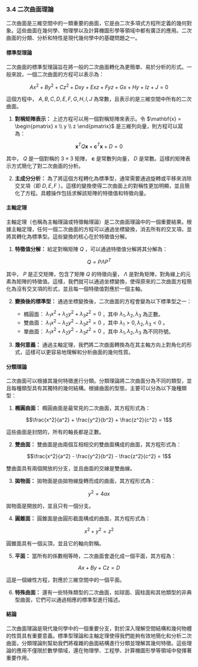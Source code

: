 ### 3.4 二次曲面理論

二次曲面是三維空間中的一類重要的曲面，它是由二次多項式方程所定義的幾何對象。這些曲面在幾何學、物理學以及計算機圖形學等領域中都有廣泛的應用。二次曲面的分類、分析和特性是現代幾何學中的基礎問題之一。

#### 標準型理論

二次曲面的標準型理論旨在將一般的二次曲面轉化為更簡單、易於分析的形式。一般來說，一個二次曲面的方程可以表示為：

```math
Ax^2 + By^2 + Cz^2 + Dxy + Exz + Fyz + Gx + Hy + Iz + J = 0
```

這個方程中， $`A, B, C, D, E, F, G, H, I, J`$  為常數，且表示的是三維空間中所有的二次曲面。

1. **對稱矩陣表示：** 上述方程可以用一個對稱矩陣來表示。令  $`\mathbf{x} = \begin{pmatrix} x \\ y \\ z \end{pmatrix}`$  是三維列向量，則方程可以寫為：
   
```math
\mathbf{x}^T Q \mathbf{x} + \mathbf{c}^T \mathbf{x} + D = 0
```

   其中， $`Q`$  是一個對稱的  $`3 \times 3`$  矩陣， $`\mathbf{c}`$  是常數列向量， $`D`$  是常數。這樣的矩陣表示方式簡化了對二次曲面的分析。

2. **主成分分析：** 為了將這個方程轉化為標準型，通常需要通過旋轉或平移來消除交叉項（即  $`D, E, F`$ ）。這樣的變換使得二次曲面上的對稱性更加明顯，並且簡化了方程。具體操作包括求解該矩陣的特徵值和特徵向量。

#### 主軸定理

主軸定理（也稱為主軸理論或特徵軸理論）是二次曲面理論中的一個重要結果。根據主軸定理，任何一個二次曲面的方程可以通過坐標變換，消去所有的交叉項，並將其轉化為標準型。這些變換的核心在於特徵值分解。

1. **特徵值分解：** 給定對稱矩陣  $`Q`$ ，可以通過特徵值分解將其分解為：
   
```math
Q = P \Lambda P^T
```

   其中， $`P`$  是正交矩陣，包含了矩陣  $`Q`$  的特徵向量， $`\Lambda`$  是對角矩陣，對角線上的元素為矩陣的特徵值。這樣，我們就可以通過坐標變換，使得原來的二次曲面方程簡化為沒有交叉項的形式，並且每一個特徵值對應於一個主軸。

2. **變換後的標準型：** 通過坐標變換後，二次曲面的方程會變為以下標準型之一：
   - 橢圓面： $`\lambda_1 x^2 + \lambda_2 y^2 + \lambda_3 z^2 = 0`$ ，其中  $`\lambda_1, \lambda_2, \lambda_3`$  為正數。
   - 雙曲面： $`\lambda_1 x^2 - \lambda_2 y^2 - \lambda_3 z^2 = 0`$ ，其中  $`\lambda_1 > 0, \lambda_2, \lambda_3 < 0`$ 。
   - 單曲面： $`\lambda_1 x^2 + \lambda_2 y^2 - \lambda_3 z^2 = 0`$ ，其中  $`\lambda_1, \lambda_2, \lambda_3`$  為不同符號。

3. **幾何意義：** 通過主軸定理，我們將二次曲面轉換為在其主軸方向上對角化的形式，這樣可以更容易地理解和分析曲面的幾何性質。

#### 分類理論

二次曲面可以根據其幾何特徵進行分類。分類理論將二次曲面分為不同的類型，並且每種類型具有其獨特的幾何結構。根據曲面的型態，主要可以分為以下幾種類型：

1. **橢圓曲面：** 橢圓曲面是最常見的二次曲面，其方程形式為：
   
```math
\frac{x^2}{a^2} + \frac{y^2}{b^2} + \frac{z^2}{c^2} = 1
```

   這些曲面是封閉的，所有的軸長都是正數。

2. **雙曲面：** 雙曲面是由兩個互相相交的雙曲面構成的曲面，其方程形式為：
   
```math
\frac{x^2}{a^2} - \frac{y^2}{b^2} - \frac{z^2}{c^2} = 1
```

   雙曲面具有兩個開放的分支，並且曲面的交線是雙曲線。

3. **拋物面：** 拋物面是由拋物線旋轉而成的曲面，其方程形式為：
   
```math
y^2 = 4ax
```

   拋物面是開放的，並且只有一個分支。

4. **圓錐面：** 圓錐面是由圓形截面構成的曲面，其方程形式為：
   
```math
x^2 + y^2 = z^2
```

   圓錐面具有一個尖頂，並且它的軸向對稱。

5. **平面：** 當所有的係數相等時，二次曲面會退化成一個平面，其方程為：
   
```math
Ax + By + Cz = D
```

   這是一個線性方程，對應於三維空間中的一個平面。

6. **特殊曲面：** 還有一些特殊類型的二次曲面，如球面、圓柱面和其他類型的非典型曲面，它們可以通過相應的標準型進行描述。

#### 結論

二次曲面理論是現代幾何學中的一個重要分支，對於深入理解空間結構和幾何物體的性質具有重要意義。標準型理論和主軸定理使得我們能夠有效地簡化和分析二次曲面，分類理論則幫助我們將複雜的曲面結構進行分類並理解其幾何特徵。這些理論的應用不僅限於數學領域，還在物理學、工程學、計算機圖形學等領域中發揮著重要作用。